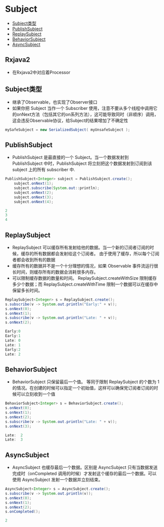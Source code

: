 # Subject

- [Subject类型](#subject类型)
- [PublishSubject](#publishsubject)
- [ReplaySubject](#replaysubject)
- [BehaviorSubject](#behaviorsubject)
- [AsyncSubject](#asyncsubject)

## Rxjava2

- 在Rxjava2中对应着Processor

## Subject类型

- 继承了Observable，也实现了Observer接口
- 如果你把 Subject 当作一个 Subscriber 使用，注意不要从多个线程中调用它的onNext方法（包括其它的on系列方法），这可能导致同时（非顺序）调用，这会违反Observable协议，给Subject的结果增加了不确定性

```java
mySafeSubject = new SerializedSubject( myUnsafeSubject );
```

## PublishSubject

- PublishSubject 是最直接的一个 Subject。当一个数据发射到 PublishSubject 中时，PublishSubject 将立刻把这个数据发射到订阅到该 subject 上的所有 subscriber 中.

```java
PublishSubject<Integer> subject = PublishSubject.create();
    subject.onNext(1);
    subject.subscribe(System.out::println);
    subject.onNext(2);
    subject.onNext(3);
    subject.onNext(4);

2
3
4
```

## ReplaySubject

- ReplaySubject 可以缓存所有发射给他的数据。当一个新的订阅者订阅的时候，缓存的所有数据都会发射给这个订阅者。 由于使用了缓存，所以每个订阅者都会收到所有的数据
- 缓存所有的数据并不是一个十分理想的情况，如果 Observable 事件流运行很长时间，则缓存所有的数据会消耗很多内存。
- 可以限制缓存数据的数量和时间。 ReplaySubject.createWithSize 限制缓存多少个数据；而 ReplaySubject.createWithTime 限制一个数据可以在缓存中保留多长时间。

```java
ReplaySubject<Integer> s = ReplaySubject.create();
s.subscribe(v -> System.out.println("Early:" + v));
s.onNext(0);
s.onNext(1);
s.subscribe(v -> System.out.println("Late: " + v));
s.onNext(2);

Early:0
Early:1
Late: 0
Late: 1
Early:2
Late: 2
```

## BehaviorSubject

- BehaviorSubject 只保留最后一个值。 等同于限制 ReplaySubject 的个数为 1 的情况。在创建的时候可以指定一个初始值，这样可以确保党订阅者订阅的时候可以立刻收到一个值

```java
BehaviorSubject<Integer> s = BehaviorSubject.create();
s.onNext(0);
s.onNext(1);
s.onNext(2);
s.subscribe(v -> System.out.println("Late: " + v));
s.onNext(3);

Late:  2
Late:  3
```

## AsyncSubject

- AsyncSubject 也缓存最后一个数据。区别是 AsyncSubject 只有当数据发送完成时（onCompleted 调用的时候）才发射这个缓存的最后一个数据。可以使用 AsyncSubject 发射一个数据并立刻结束。

```java
AsyncSubject<Integer> s = AsyncSubject.create();
s.subscribe(v -> System.out.println(v));
s.onNext(0);
s.onNext(1);
s.onNext(2);
s.onCompleted();

2
```